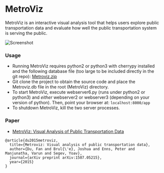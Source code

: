 # MetroViz
MetroViz is an interactive visual analysis tool that helps users explore public transportation data and evaluate how well the public transportation system is serving the public.

![Screenshot](http://i.imgur.com/PGDZESE.png)

### Usage
* Running MetroViz requires python2 or python3 with cherrypy installed and the following database file (too large to be included directly in the git repo): [Metroviz.zip](https://drive.google.com/open?id=0By7ubmCnVyC6ck1FaDVWZlJuQjA)
* Git clone the project to obtain the source code and place the Metroviz.db file in the root (MetroViz) directory.
* To start MetroViz, execute webserver6.py (runs under python2 or python3) and *either* webserver2 or webserver3 (depending on your version of python). Then, point your browser at:
`localhost:8000/app`
* To shutdown MetroViz, kill the two server processes.

### Paper
* [MetroViz: Visual Analysis of Public Transportation Data](https://arxiv.org/abs/1507.05215)
```
@article{du2015metroviz,
  title={Metroviz: Visual analysis of public transportation data},
  author={Du, Fan and Brul{\'e}, Joshua and Enns, Peter and Manjunatha, Varun and Segev, Yoav},
  journal={arXiv preprint arXiv:1507.05215},
  year={2015}
}
```
